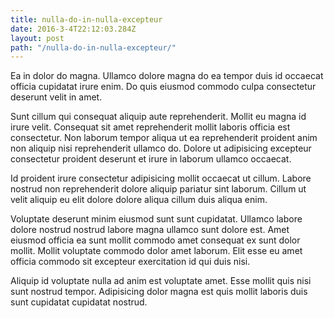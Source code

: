 ```yaml
---
title: nulla-do-in-nulla-excepteur
date: 2016-3-4T22:12:03.284Z
layout: post
path: "/nulla-do-in-nulla-excepteur/"
---
```


Ea in dolor do magna. Ullamco dolore magna do ea tempor duis id occaecat officia cupidatat irure enim. Do quis eiusmod commodo culpa consectetur deserunt velit in amet.

Sunt cillum qui consequat aliquip aute reprehenderit. Mollit eu magna id irure velit. Consequat sit amet reprehenderit mollit laboris officia est consectetur. Non laborum tempor aliqua ut ea reprehenderit proident anim non aliquip nisi reprehenderit ullamco do. Dolore ut adipisicing excepteur consectetur proident deserunt et irure in laborum ullamco occaecat.

Id proident irure consectetur adipisicing mollit occaecat ut cillum. Labore nostrud non reprehenderit dolore aliquip pariatur sint laborum. Cillum ut velit aliquip eu elit dolore dolore aliqua cillum duis aliqua enim.

Voluptate deserunt minim eiusmod sunt sunt cupidatat. Ullamco labore dolore nostrud nostrud labore magna ullamco sunt dolore est. Amet eiusmod officia ea sunt mollit commodo amet consequat ex sunt dolor mollit. Mollit voluptate commodo dolor amet laborum. Elit esse eu amet officia commodo sit excepteur exercitation id qui duis nisi.

Aliquip id voluptate nulla ad anim est voluptate amet. Esse mollit quis nisi sunt nostrud tempor. Adipisicing dolor magna est quis mollit laboris duis sunt cupidatat cupidatat nostrud.